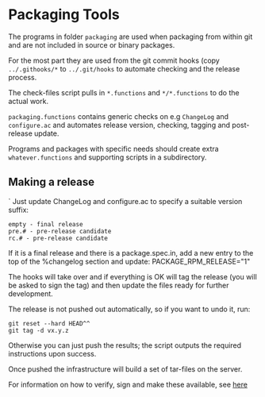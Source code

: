 # Packaging Tools

The programs in folder `packaging` are used when packaging from within git
and are not included in source or binary packages.

For the most part they are used from the git commit hooks (copy
`../.githooks/*` to `../.git/hooks` to automate checking and the release
process.

The check-files script pulls in `*.functions` and `*/*.functions` to
do the actual work.

`packaging.functions` contains generic checks on e.g `ChangeLog`
and `configure.ac` and automates release version, checking, tagging
and post-release update.

Programs and packages with specific needs should create extra
`whatever.functions` and supporting scripts in a subdirectory.

Making a release
----------------
`
Just update ChangeLog and configure.ac to specify a suitable version
suffix:

    empty - final release
    pre.# - pre-release candidate
    rc.# - pre-release candidate

If it is a final release and there is a package.spec.in, add a new
entry to the top of the %changelog section and update:
    PACKAGE_RPM_RELEASE="1"

The hooks will take over and if everything is OK will tag the release
(you will be asked to sign the tag) and then update the files ready
for further development.

The release is not pushed out automatically, so if you want to undo
it, run:

~~~~
git reset --hard HEAD^^
git tag -d vx.y.z
~~~~

Otherwise you can just push the results; the script outputs the required
instructions upon success.

Once pushed the infrastructure will build a set of tar-files on the server.

For information on how to verify, sign and make these available, see [here](https://github.com/firehol/infrastructure#firehol-infrastructure)

